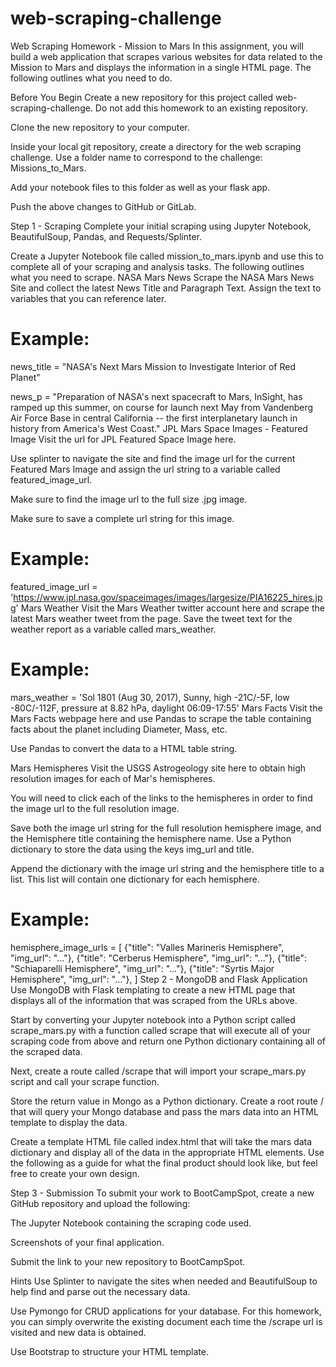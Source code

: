 # web-scraping-challenge

Web Scraping Homework - Mission to Mars
In this assignment, you will build a web application that scrapes various websites for data related to the Mission to Mars and displays the information in a single HTML page. The following outlines what you need to do.

Before You Begin
Create a new repository for this project called web-scraping-challenge. Do not add this homework to an existing repository.

Clone the new repository to your computer.

Inside your local git repository, create a directory for the web scraping challenge. Use a folder name to correspond to the challenge: Missions_to_Mars.

Add your notebook files to this folder as well as your flask app.

Push the above changes to GitHub or GitLab.

Step 1 - Scraping
Complete your initial scraping using Jupyter Notebook, BeautifulSoup, Pandas, and Requests/Splinter.

Create a Jupyter Notebook file called mission_to_mars.ipynb and use this to complete all of your scraping and analysis tasks. The following outlines what you need to scrape.
NASA Mars News
Scrape the NASA Mars News Site and collect the latest News Title and Paragraph Text. Assign the text to variables that you can reference later.
# Example:
news_title = "NASA's Next Mars Mission to Investigate Interior of Red Planet"

news_p = "Preparation of NASA's next spacecraft to Mars, InSight, has ramped up this summer, on course for launch next May from Vandenberg Air Force Base in central California -- the first interplanetary launch in history from America's West Coast."
JPL Mars Space Images - Featured Image
Visit the url for JPL Featured Space Image here.

Use splinter to navigate the site and find the image url for the current Featured Mars Image and assign the url string to a variable called featured_image_url.

Make sure to find the image url to the full size .jpg image.

Make sure to save a complete url string for this image.

# Example:
featured_image_url = 'https://www.jpl.nasa.gov/spaceimages/images/largesize/PIA16225_hires.jpg'
Mars Weather
Visit the Mars Weather twitter account here and scrape the latest Mars weather tweet from the page. Save the tweet text for the weather report as a variable called mars_weather.
# Example:
mars_weather = 'Sol 1801 (Aug 30, 2017), Sunny, high -21C/-5F, low -80C/-112F, pressure at 8.82 hPa, daylight 06:09-17:55'
Mars Facts
Visit the Mars Facts webpage here and use Pandas to scrape the table containing facts about the planet including Diameter, Mass, etc.

Use Pandas to convert the data to a HTML table string.

Mars Hemispheres
Visit the USGS Astrogeology site here to obtain high resolution images for each of Mar's hemispheres.

You will need to click each of the links to the hemispheres in order to find the image url to the full resolution image.

Save both the image url string for the full resolution hemisphere image, and the Hemisphere title containing the hemisphere name. Use a Python dictionary to store the data using the keys img_url and title.

Append the dictionary with the image url string and the hemisphere title to a list. This list will contain one dictionary for each hemisphere.

# Example:
hemisphere_image_urls = [
    {"title": "Valles Marineris Hemisphere", "img_url": "..."},
    {"title": "Cerberus Hemisphere", "img_url": "..."},
    {"title": "Schiaparelli Hemisphere", "img_url": "..."},
    {"title": "Syrtis Major Hemisphere", "img_url": "..."},
]
Step 2 - MongoDB and Flask Application
Use MongoDB with Flask templating to create a new HTML page that displays all of the information that was scraped from the URLs above.

Start by converting your Jupyter notebook into a Python script called scrape_mars.py with a function called scrape that will execute all of your scraping code from above and return one Python dictionary containing all of the scraped data.

Next, create a route called /scrape that will import your scrape_mars.py script and call your scrape function.

Store the return value in Mongo as a Python dictionary.
Create a root route / that will query your Mongo database and pass the mars data into an HTML template to display the data.

Create a template HTML file called index.html that will take the mars data dictionary and display all of the data in the appropriate HTML elements. Use the following as a guide for what the final product should look like, but feel free to create your own design.


Step 3 - Submission
To submit your work to BootCampSpot, create a new GitHub repository and upload the following:

The Jupyter Notebook containing the scraping code used.

Screenshots of your final application.

Submit the link to your new repository to BootCampSpot.

Hints
Use Splinter to navigate the sites when needed and BeautifulSoup to help find and parse out the necessary data.

Use Pymongo for CRUD applications for your database. For this homework, you can simply overwrite the existing document each time the /scrape url is visited and new data is obtained.

Use Bootstrap to structure your HTML template.
